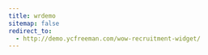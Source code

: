```yaml
---
title: wrdemo
sitemap: false
redirect_to:
  - http://demo.ycfreeman.com/wow-recruitment-widget/
---
```

